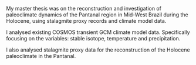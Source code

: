 My master thesis was on the reconstruction and investigation of paleoclimate dynamics of the Pantanal region in Mid-West Brazil during the Holocene, using stalagmite proxy records and climate model data.

I analysed existing COSMOS transient GCM climate model data. Specifically focusing on the variables: stable isotope, temperature and precipitation. 

I also analysed stalagmite proxy data for the reconstruction of the Holocene paleoclimate in the Pantanal.

